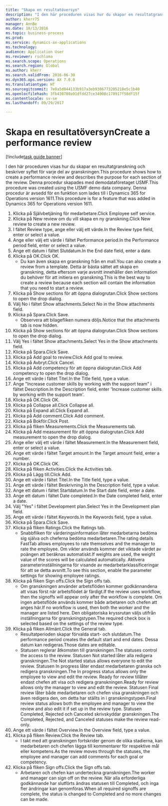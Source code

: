 ```yaml
--- 
title: "Skapa en resultatöversyn"
description: "I den här proceduren visas hur du skapar en resultatgranskning och beskriver syftet för varje del av granskningen."
author: kherr75
manager: AnnBe
ms.date: 10/13/2016
ms.topic: business-process
ms.prod: 
ms.service: dynamics-ax-applications
ms.technology: 
audience: Application User
ms.reviewer: rschloma
ms.search.scope: Operations
ms.search.region: Global
ms.author: kherr
ms.search.validFrom: 2016-06-30
ms.dyn365.ops.version: AX 7.0.0
ms.translationtype: HT
ms.sourcegitcommit: 7e0a5d044133b917a3eb9386773205218e5c1b40
ms.openlocfilehash: 3fb430780a91dfdd27ce34908c178917f58df15f
ms.contentlocale: sv-se
ms.lasthandoff: 09/29/2017

---
```

# <a name="create-a-performance-review"></a><span data-ttu-id="debb0-103">Skapa en resultatöversyn</span><span class="sxs-lookup"><span data-stu-id="debb0-103">Create a performance review</span></span>

[!include[task guide banner](../../includes/task-guide-banner.md)]

<span data-ttu-id="debb0-104">I den här proceduren visas hur du skapar en resultatgranskning och beskriver syftet för varje del av granskningen.</span><span class="sxs-lookup"><span data-stu-id="debb0-104">This procedure shows how to create a performance review and describes the purpose for each section of the review.</span></span> <span data-ttu-id="debb0-105">Denna procedur skapades med demodataföretaget USMF.</span><span class="sxs-lookup"><span data-stu-id="debb0-105">This procedure was created using the USMF demo data company.</span></span> <span data-ttu-id="debb0-106">Denna procedur är avsedd för en funktion som lades till i Dynamics 365 for Operations version 1611.</span><span class="sxs-lookup"><span data-stu-id="debb0-106">This procedure is for a feature that was added in Dynamics 365 for Operations version 1611.</span></span>

1. <span data-ttu-id="debb0-107">Klicka på Självbetjäning för medarbetare.</span><span class="sxs-lookup"><span data-stu-id="debb0-107">Click Employee self service.</span></span>
2. <span data-ttu-id="debb0-108">Klicka på New review om du vill skapa en ny granskning.</span><span class="sxs-lookup"><span data-stu-id="debb0-108">Click New review to create a new review.</span></span>
3. <span data-ttu-id="debb0-109">I fältet Review type, ange eller välj ett värde.</span><span class="sxs-lookup"><span data-stu-id="debb0-109">In the Review type field, enter or select a value.</span></span>
4. <span data-ttu-id="debb0-110">Ange eller välj ett värde i fältet Performance period.</span><span class="sxs-lookup"><span data-stu-id="debb0-110">In the Performance period field, enter or select a value.</span></span>
5. <span data-ttu-id="debb0-111">Ange ett datum i fältet Slutdatum.</span><span class="sxs-lookup"><span data-stu-id="debb0-111">In the End date field, enter a date.</span></span>
6. <span data-ttu-id="debb0-112">Klicka på OK.</span><span class="sxs-lookup"><span data-stu-id="debb0-112">Click OK.</span></span>
    * <span data-ttu-id="debb0-113">Du kan även skapa en granskning från en mall.</span><span class="sxs-lookup"><span data-stu-id="debb0-113">You can also create a review from a template.</span></span> <span data-ttu-id="debb0-114">Detta är bästa sättet att skapa en granskning, detta eftersom varje avsnitt innehåller den information du behöver för att initiera en granskning.</span><span class="sxs-lookup"><span data-stu-id="debb0-114">This is the best way to create a review because each section will contain the information that you need to start a review.</span></span>  
7. <span data-ttu-id="debb0-115">Klicka på Show sections för att öppna dialogrutan.</span><span class="sxs-lookup"><span data-stu-id="debb0-115">Click Show sections to open the drop dialog.</span></span>
8. <span data-ttu-id="debb0-116">Välj No i fältet Show attachments.</span><span class="sxs-lookup"><span data-stu-id="debb0-116">Select No in the Show attachments field.</span></span>
9. <span data-ttu-id="debb0-117">Klicka på Spara.</span><span class="sxs-lookup"><span data-stu-id="debb0-117">Click Save.</span></span>
    * <span data-ttu-id="debb0-118">Observera att bilagefliken numera döljs.</span><span class="sxs-lookup"><span data-stu-id="debb0-118">Notice that the attachments tab is now hidden.</span></span>  
10. <span data-ttu-id="debb0-119">Klicka på Show sections för att öppna dialogrutan.</span><span class="sxs-lookup"><span data-stu-id="debb0-119">Click Show sections to open the drop dialog.</span></span>
11. <span data-ttu-id="debb0-120">Välj Yes i fältet Show attachments.</span><span class="sxs-lookup"><span data-stu-id="debb0-120">Select Yes in the Show attachments field.</span></span>
12. <span data-ttu-id="debb0-121">Klicka på Spara.</span><span class="sxs-lookup"><span data-stu-id="debb0-121">Click Save.</span></span>
13. <span data-ttu-id="debb0-122">Klicka på Add goal to review.</span><span class="sxs-lookup"><span data-stu-id="debb0-122">Click Add goal to review.</span></span>
14. <span data-ttu-id="debb0-123">Klicka på Avbryt.</span><span class="sxs-lookup"><span data-stu-id="debb0-123">Click Cancel.</span></span>
15. <span data-ttu-id="debb0-124">Klicka på Add competency för att öppna dialogrutan.</span><span class="sxs-lookup"><span data-stu-id="debb0-124">Click Add competency to open the drop dialog.</span></span>
16. <span data-ttu-id="debb0-125">Ange ett värde i fältet Titel.</span><span class="sxs-lookup"><span data-stu-id="debb0-125">In the Title field, type a value.</span></span>
17. <span data-ttu-id="debb0-126">Ange "Increase customer skills by working with the support team" i fältet Description.</span><span class="sxs-lookup"><span data-stu-id="debb0-126">In the Description field, enter 'Increase customer skills by working with the support team'.</span></span>
18. <span data-ttu-id="debb0-127">Klicka på OK.</span><span class="sxs-lookup"><span data-stu-id="debb0-127">Click OK.</span></span>
19. <span data-ttu-id="debb0-128">Klicka på Collapse all.</span><span class="sxs-lookup"><span data-stu-id="debb0-128">Click Collapse all.</span></span>
20. <span data-ttu-id="debb0-129">Klicka på Expand all.</span><span class="sxs-lookup"><span data-stu-id="debb0-129">Click Expand all.</span></span>
21. <span data-ttu-id="debb0-130">Klicka på Add comment.</span><span class="sxs-lookup"><span data-stu-id="debb0-130">Click Add comment.</span></span>
22. <span data-ttu-id="debb0-131">Klicka på Bokför.</span><span class="sxs-lookup"><span data-stu-id="debb0-131">Click Post.</span></span>
23. <span data-ttu-id="debb0-132">Klicka på fliken Measurements.</span><span class="sxs-lookup"><span data-stu-id="debb0-132">Click the Measurements tab.</span></span>
24. <span data-ttu-id="debb0-133">Klicka på Add measurement för att öppna dialogrutan.</span><span class="sxs-lookup"><span data-stu-id="debb0-133">Click Add measurement to open the drop dialog.</span></span>
25. <span data-ttu-id="debb0-134">Ange eller välj ett värde i fältet Measurement.</span><span class="sxs-lookup"><span data-stu-id="debb0-134">In the Measurement field, enter or select a value.</span></span>
26. <span data-ttu-id="debb0-135">Ange ett värde i fältet Target amount.</span><span class="sxs-lookup"><span data-stu-id="debb0-135">In the Target amount field, enter a number.</span></span>
27. <span data-ttu-id="debb0-136">Klicka på OK.</span><span class="sxs-lookup"><span data-stu-id="debb0-136">Click OK.</span></span>
28. <span data-ttu-id="debb0-137">Klicka på fliken Activities.</span><span class="sxs-lookup"><span data-stu-id="debb0-137">Click the Activities tab.</span></span>
29. <span data-ttu-id="debb0-138">Klicka på Lägg till.</span><span class="sxs-lookup"><span data-stu-id="debb0-138">Click Add.</span></span>
30. <span data-ttu-id="debb0-139">Ange ett värde i fältet Titel.</span><span class="sxs-lookup"><span data-stu-id="debb0-139">In the Title field, type a value.</span></span>
31. <span data-ttu-id="debb0-140">Ange ett värde i fältet Beskrivning.</span><span class="sxs-lookup"><span data-stu-id="debb0-140">In the Description field, type a value.</span></span>
32. <span data-ttu-id="debb0-141">Ange ett datum i fältet Startdatum.</span><span class="sxs-lookup"><span data-stu-id="debb0-141">In the Start date field, enter a date.</span></span>
33. <span data-ttu-id="debb0-142">Ange ett datum i fältet Date completed.</span><span class="sxs-lookup"><span data-stu-id="debb0-142">In the Date completed field, enter a date.</span></span>
34. <span data-ttu-id="debb0-143">Välj "Yes" i fältet Development plan.</span><span class="sxs-lookup"><span data-stu-id="debb0-143">Select Yes in the Development plan field.</span></span>
35. <span data-ttu-id="debb0-144">Ange ett värde i fältet Keywords.</span><span class="sxs-lookup"><span data-stu-id="debb0-144">In the Keywords field, type a value.</span></span>
36. <span data-ttu-id="debb0-145">Klicka på Spara.</span><span class="sxs-lookup"><span data-stu-id="debb0-145">Click Save.</span></span>
37. <span data-ttu-id="debb0-146">Klicka på fliken Ratings.</span><span class="sxs-lookup"><span data-stu-id="debb0-146">Click the Ratings tab.</span></span>
    * <span data-ttu-id="debb0-147">Snabbfliken för värderingsinformation låter medarbetarna bedöma sig själva och cheferna bedöma medarbetaren.</span><span class="sxs-lookup"><span data-stu-id="debb0-147">The rating details FastTab allows employees to rate themselves and the manager to rate the employee.</span></span> <span data-ttu-id="debb0-148">Om vikter används kommer det viktade värdet av poängen att beräknas automatiskt.</span><span class="sxs-lookup"><span data-stu-id="debb0-148">If weights are used, the weight value of the scores will be calculated automatically.</span></span>    <span data-ttu-id="debb0-149">Aktivera parameterinställningarna för visande av medarbetarklassificeringar för att se detta avsnitt.</span><span class="sxs-lookup"><span data-stu-id="debb0-149">To see this section, enable the parameter settings for showing employee ratings.</span></span>  
38. <span data-ttu-id="debb0-150">Klicka på fliken Sign offs.</span><span class="sxs-lookup"><span data-stu-id="debb0-150">Click the Sign offs tab.</span></span>
    * <span data-ttu-id="debb0-151">Om granskningen använder arbetsflöden kommer godkännandena att visas först när arbetsflödet är färdigt.</span><span class="sxs-lookup"><span data-stu-id="debb0-151">If the review uses workflow, then the signoffs will appear only after the workflow is complete.</span></span> <span data-ttu-id="debb0-152">Om ingen arbetsflöde används kommer både arbetaren och chefen att anges här.</span><span class="sxs-lookup"><span data-stu-id="debb0-152">If no workflow is used, then both the worker and the manager are listed here.</span></span> <span data-ttu-id="debb0-153">Den obligatoriska kryssrutan väljs utifrån inställningarna för granskningstypen.</span><span class="sxs-lookup"><span data-stu-id="debb0-153">The required check box is selected based on the settings of the review type.</span></span>  
39. <span data-ttu-id="debb0-154">Klicka på fliken Allmänt.</span><span class="sxs-lookup"><span data-stu-id="debb0-154">Click the General tab.</span></span>
    * <span data-ttu-id="debb0-155">Resultatperioden skapar förvalda start- och slutdatum.</span><span class="sxs-lookup"><span data-stu-id="debb0-155">The performance period creates the default start and end dates.</span></span> <span data-ttu-id="debb0-156">Dessa datum kan redigeras.</span><span class="sxs-lookup"><span data-stu-id="debb0-156">Those dates are editable.</span></span>  
    * <span data-ttu-id="debb0-157">Statusen reglerar åtkomsten till granskningen.</span><span class="sxs-lookup"><span data-stu-id="debb0-157">The statuses control the access to the review.</span></span> <span data-ttu-id="debb0-158">Statusen Not started låter alla redigera granskningen.</span><span class="sxs-lookup"><span data-stu-id="debb0-158">The Not started status allows everyone to edit the review.</span></span> <span data-ttu-id="debb0-159">Statusen In progress låter endast medarbetaren granska och redigera granskningen.</span><span class="sxs-lookup"><span data-stu-id="debb0-159">The In progress status allows only the employee to view and edit the review.</span></span> <span data-ttu-id="debb0-160">Ready for review tillåter endast chefen att visa och redigera granskningen.</span><span class="sxs-lookup"><span data-stu-id="debb0-160">Ready for review allows only the manager to view and edit the review.</span></span> <span data-ttu-id="debb0-161">Statusen Final review låter både medarbetaren och chefen visa granskningen och även redigera den, om detta har ställts in i granskningstypen.</span><span class="sxs-lookup"><span data-stu-id="debb0-161">Final review status allows both the employee and manager to view the review and also edit it if set up in the review type.</span></span> <span data-ttu-id="debb0-162">Statusen Completed, Rejected och Canceled skrivskyddar granskningen.</span><span class="sxs-lookup"><span data-stu-id="debb0-162">The Completed, Rejected, and Canceled statuses make the review read-only.</span></span>  
40. <span data-ttu-id="debb0-163">Ange ett värde i fältet Overview.</span><span class="sxs-lookup"><span data-stu-id="debb0-163">In the Overview field, type a value.</span></span>
41. <span data-ttu-id="debb0-164">Klicka på fliken Review.</span><span class="sxs-lookup"><span data-stu-id="debb0-164">Click the Review tab.</span></span>
    * <span data-ttu-id="debb0-165">I takt med att granskningen fortskrider genom de olika stadierna, kan medarbetaren och chefen lägga till kommentarer för respektive mål eller kompetens.</span><span class="sxs-lookup"><span data-stu-id="debb0-165">As the review moves through the statuses, the employee and manager can add comments for each goal or competency.</span></span>  
42. <span data-ttu-id="debb0-166">Klicka på fliken Sign offs.</span><span class="sxs-lookup"><span data-stu-id="debb0-166">Click the Sign offs tab.</span></span>
    * <span data-ttu-id="debb0-167">Arbetaren och chefen kan underteckna granskningen.</span><span class="sxs-lookup"><span data-stu-id="debb0-167">The worker and manager can sign off on the review.</span></span> <span data-ttu-id="debb0-168">När alla erforderliga godkännande har slutförts ändras statusen till Completed, och inga fler ändringar kan genomföras.</span><span class="sxs-lookup"><span data-stu-id="debb0-168">When all required signoffs are complete, the status is changed to Completed and no more changes can be made.</span></span>  


